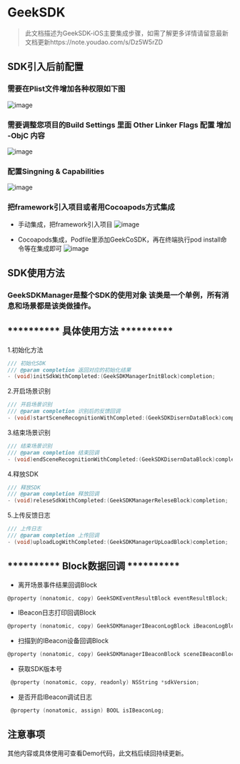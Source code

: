 # GeekSDK

> 此文档描述为GeekSDK-iOS主要集成步骤，如需了解更多详情请留意最新文档更新https://note.youdao.com/s/Dz5W5rZD

## SDK引⼊后前配置
### 需要在Plist⽂件增加各种权限如下图
![image](https://github.com/13923724235/GeekCoSDK/ScreenShot/jietu_01.png) 

### 需要调整您项⽬的Build Settings ⾥⾯ Other Linker Flags 配置 增加 -ObjC 内容
![image](https://github.com/13923724235/GeekCoSDK/ScreenShot/jietu_02.png) 

### 配置Singning & Capabilities
![image](https://github.com/13923724235/GeekCoSDK/ScreenShot/jietu_03.png) 

### 把framework引⼊项⽬或者用Cocoapods方式集成
- 手动集成，把framework引⼊项⽬
![image](https://github.com/13923724235/GeekCoSDK/ScreenShot/jietu_04.png) 

- Cocoapods集成，Podfile里添加GeekCoSDK，再在终端执行pod install命令等在集成即可
![image](https://github.com/13923724235/GeekCoSDK/ScreenShot/jietu_05.png) 

## SDK使⽤⽅法
### GeekSDKManager是整个SDK的使⽤对象 该类是⼀个单例，所有消息和场景都是该类做操作。
## ********** 具体使⽤⽅法 **********
1.初始化⽅法
```Objective-C
/// 初始化SDK
/// @param completion 返回对应的初始化结果
- (void)initSdkWithCompleted:(GeekSDKManagerInitBlock)completion;
```

2.开启场景识别
```Objective-C
/// 开启场景识别
/// @param completion 识别后的反馈回调
- (void)startSceneRecognitionWithCompleted:(GeekSDKDisernDataBlock)completion;
```

3.结束场景识别
```Objective-C
/// 结束场景识别
/// @param completion 结束回调
- (void)endSceneRecognitionWithCompleted:(GeekSDKDisernDataBlock)completion;
```

4.释放SDK
```Objective-C
/// 释放SDK
/// @param completion 释放回调
- (void)releseSdkWithCompleted:(GeekSDKManagerReleseBlock)completion;
```

5.上传反馈⽇志
```Objective-C
/// 上传⽇志 
/// @param completion 上传回调
- (void)uploadLogWithCompleted:(GeekSDKManagerUpLoadBlock)completion;
```

## ********** Block数据回调 **********

- 离开场景事件结果回调Block
```Objective-C
@property (nonatomic, copy) GeekSDKEventResultBlock eventResultBlock;
```

- IBeacon⽇志打印回调Block
```Objective-C
@property (nonatomic, copy) GeekSDKManagerIBeaconLogBlock iBeaconLogBlock;
```

- 扫描到的IBeacon设备回调Block
```Objective-C
@property (nonatomic, copy) GeekSDKManagerIBeaconBlock sceneIBeaconBlock;
```

- 获取SDK版本号
```Objective-C
 @property (nonatomic, copy, readonly) NSString *sdkVersion;
```

- 是否开启IBeacon调试⽇志
```Objective-C
 @property (nonatomic, assign) BOOL isIBeaconLog;
```

## 注意事项
其他内容或具体使用可查看Demo代码，此⽂档后续回持续更新。


